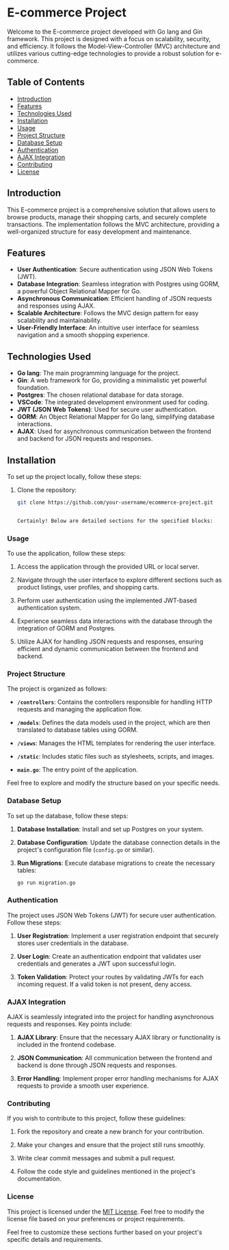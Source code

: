# E-commerce Project

Welcome to the E-commerce project developed with Go lang and Gin framework. This project is designed with a focus on scalability, security, and efficiency. It follows the Model-View-Controller (MVC) architecture and utilizes various cutting-edge technologies to provide a robust solution for e-commerce.

## Table of Contents

- [Introduction](#introduction)
- [Features](#features)
- [Technologies Used](#technologies-used)
- [Installation](#installation)
- [Usage](#usage)
- [Project Structure](#project-structure)
- [Database Setup](#database-setup)
- [Authentication](#authentication)
- [AJAX Integration](#ajax-integration)
- [Contributing](#contributing)
- [License](#license)

## Introduction

This E-commerce project is a comprehensive solution that allows users to browse products, manage their shopping carts, and securely complete transactions. The implementation follows the MVC architecture, providing a well-organized structure for easy development and maintenance.

## Features

- **User Authentication**: Secure authentication using JSON Web Tokens (JWT).
- **Database Integration**: Seamless integration with Postgres using GORM, a powerful Object Relational Mapper for Go.
- **Asynchronous Communication**: Efficient handling of JSON requests and responses using AJAX.
- **Scalable Architecture**: Follows the MVC design pattern for easy scalability and maintainability.
- **User-Friendly Interface**: An intuitive user interface for seamless navigation and a smooth shopping experience.

## Technologies Used

- **Go lang**: The main programming language for the project.
- **Gin**: A web framework for Go, providing a minimalistic yet powerful foundation.
- **Postgres**: The chosen relational database for data storage.
- **VSCode**: The integrated development environment used for coding.
- **JWT (JSON Web Tokens)**: Used for secure user authentication.
- **GORM**: An Object Relational Mapper for Go lang, simplifying database interactions.
- **AJAX**: Used for asynchronous communication between the frontend and backend for JSON requests and responses.

## Installation

To set up the project locally, follow these steps:

1. Clone the repository:

   ```bash
   git clone https://github.com/your-username/ecommerce-project.git


   Certainly! Below are detailed sections for the specified blocks:

### Usage

To use the application, follow these steps:

1. Access the application through the provided URL or local server.

2. Navigate through the user interface to explore different sections such as product listings, user profiles, and shopping carts.

3. Perform user authentication using the implemented JWT-based authentication system.

4. Experience seamless data interactions with the database through the integration of GORM and Postgres.

5. Utilize AJAX for handling JSON requests and responses, ensuring efficient and dynamic communication between the frontend and backend.

### Project Structure

The project is organized as follows:

- **`/controllers`**: Contains the controllers responsible for handling HTTP requests and managing the application flow.

- **`/models`**: Defines the data models used in the project, which are then translated to database tables using GORM.

- **`/views`**: Manages the HTML templates for rendering the user interface.

- **`/static`**: Includes static files such as stylesheets, scripts, and images.

- **`main.go`**: The entry point of the application.

Feel free to explore and modify the structure based on your specific needs.

### Database Setup

To set up the database, follow these steps:

1. **Database Installation**: Install and set up Postgres on your system.

2. **Database Configuration**: Update the database connection details in the project's configuration file (`config.go` or similar).

3. **Run Migrations**: Execute database migrations to create the necessary tables:

   ```bash
   go run migration.go
   ```

### Authentication

The project uses JSON Web Tokens (JWT) for secure user authentication. Follow these steps:

1. **User Registration**: Implement a user registration endpoint that securely stores user credentials in the database.

2. **User Login**: Create an authentication endpoint that validates user credentials and generates a JWT upon successful login.

3. **Token Validation**: Protect your routes by validating JWTs for each incoming request. If a valid token is not present, deny access.

### AJAX Integration

AJAX is seamlessly integrated into the project for handling asynchronous requests and responses. Key points include:

1. **AJAX Library**: Ensure that the necessary AJAX library or functionality is included in the frontend codebase.

2. **JSON Communication**: All communication between the frontend and backend is done through JSON requests and responses.

3. **Error Handling**: Implement proper error handling mechanisms for AJAX requests to provide a smooth user experience.

### Contributing

If you wish to contribute to this project, follow these guidelines:

1. Fork the repository and create a new branch for your contribution.

2. Make your changes and ensure that the project still runs smoothly.

3. Write clear commit messages and submit a pull request.

4. Follow the code style and guidelines mentioned in the project's documentation.

### License

This project is licensed under the [MIT License](LICENSE). Feel free to modify the license file based on your preferences or project requirements.

Feel free to customize these sections further based on your project's specific details and requirements.

